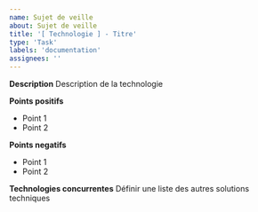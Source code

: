 ```yaml
---
name: Sujet de veille
about: Sujet de veille
title: '[ Technologie ] - Titre'
type: 'Task'
labels: 'documentation'
assignees: ''
---
```


**Description**
Description de la technologie

**Points positifs**
- Point 1
- Point 2
 
**Points negatifs**
- Point 1
- Point 2

**Technologies concurrentes**
Définir une liste des autres solutions techniques

